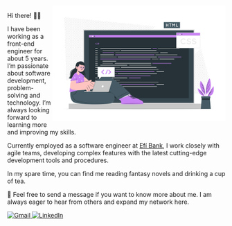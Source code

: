 <img src="assets/illustration.svg" alt="ilustração de um computador" min-width="400px" max-width="400px" width="400px" align="right">

<p align="left"> 
  Hi there! 👋🏼

  I have been working as a front-end engineer for about 5 years. I’m passionate about software development, problem-solving and technology. I’m always looking forward to learning more and improving my skills.

  Currently employed as a software engineer at [Efí Bank](https://sejaefi.com.br/), I work closely with agile teams, developing complex features with the latest cutting-edge development tools and procedures.

  In my spare time, you can find me reading fantasy novels and drinking a cup of tea.
</p>

<p align="left">
  💌 Feel free to send a message if you want to know more about me. I am always eager to hear from others and expand my network here.
</p>

<p align="left">
  <a href="malito:amanda.santosf.dev@gmail.com" title="Gmail">
    <img src="https://img.shields.io/badge/-Gmail-FF0000?style=flat-square&labelColor=FF0000&logo=gmail&logoColor=white&link="malito:amanda.santosf.dev@gmail.com" alt="Gmail"/>
  </a>
  <a href="https://www.linkedin.com/in/amandasf/" title="LinkedIn">
    <img src="https://img.shields.io/badge/-Linkedin-0e76a8?style=flat-square&logo=Linkedin&logoColor=white&link=[LINK-DO-SEU-LINKEDIN](https://www.linkedin.com/in/amandasf/)" alt="LinkedIn"/>
  </a>
</p>
